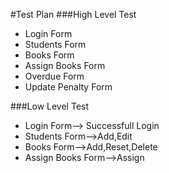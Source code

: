 #Test Plan
###High Level Test
- Login Form
- Students Form
- Books Form
- Assign Books Form
- Overdue Form
- Update Penalty Form

###Low Level Test
- Login Form--> Successfull Login
- Students Form-->Add,Edit
- Books Form-->Add,Reset,Delete
- Assign Books Form-->Assign
